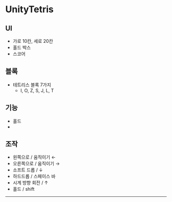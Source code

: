 # UnityTetris

## UI
 - 가로 10칸, 세로 20칸
 - 홀드 박스
 - 스코어
## 블록
 - 테트리스 블록 7가지 
    - I, O, Z, S, J, L, T 
## 기능
 - 홀드
 - 
## 조작
 - 왼쪽으로 / 움직이기 ←
 - 오른쪽으로 / 움직이기 →
 - 소프트 드롭 / ↓
 - 하드드롭 / 스페이스 바
 - 시계 방향 회전 / ↑
 - 홀드 / shift
 ---